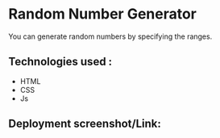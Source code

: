 # Random Number Generator
You can generate random numbers by specifying the ranges.

## Technologies used :
- HTML
- CSS
- Js

## Deployment screenshot/Link:
